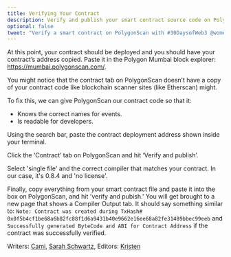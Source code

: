```yaml
---
title: Verifying Your Contract
description: Verify and publish your smart contract source code on PolygonScan.
optional: false
tweet: "Verify a smart contract on PolygonScan with #30DaysofWeb3 @womenbuildweb3 💪"
---
```


At this point, your contract should be deployed and you should have your contract’s address copied. Paste it in the Polygon Mumbai block explorer: https://mumbai.polygonscan.com/.

You might notice that the contract tab on PolygonScan doesn’t have a copy of your contract code like blockchain scanner sites (like Etherscan) might.

To fix this, we can give PolygonScan our contract code so that it:

- Knows the correct names for events.
- Is readable for developers.

Using the search bar, paste the contract deployment address shown inside your terminal.

Click the ‘Contract’ tab on PolygonScan and hit ‘Verify and publish’.

Select 'single file' and the correct compiler that matches your contract. In our case, it's 0.8.4 and 'no license'.

Finally, copy everything from your smart contract file and paste it into the box on PolygonScan, and hit 'verify and pubish.' You will get brought to a new page that shows a Compiler Output tab. It should say something similar to: `Note: Contract was created during TxHash# 0x0f5b4cf1be68a6b82fc88f1d6a9431b40e9662e16ee68a82fe31489bbec99eeb` and `Successfully generated ByteCode and ABI for Contract Address` if the contract was successfully verified.

Writers: [Cami](https://twitter.com/camiinthisthang), [Sarah Schwartz](https://twitter.com/schwartzswartz),
Editors: [Kristen](https://twitter.com/cuddleofdeath)